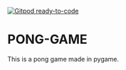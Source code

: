 [![Gitpod ready-to-code](https://img.shields.io/badge/Gitpod-ready--to--code-blue?logo=gitpod)](https://gitpod.io/#https://github.com/abhi07iiest/PONG-GAME)

# PONG-GAME
This is a pong game made in pygame.
